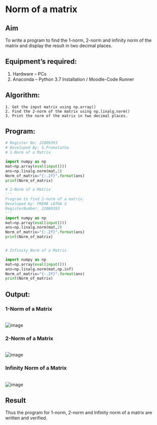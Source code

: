 # Norm of a matrix
## Aim
To write a program to find the 1-norm, 2-norm and infinity norm of the matrix and display the result in two decimal places.
## Equipment’s required:
1.	Hardware – PCs
2.	Anaconda – Python 3.7 Installation / Moodle-Code Runner
## Algorithm:
	1. Get the input matrix using np.array()   
    2. Find the 2-norm of the matrix using np.linalg.norm()
	3. Print the norm of the matrix in two decimal places.
## Program:
```Python
# Register No: 22009393
# Developed By: S.Premalatha
# 1-Norm of a Matrix

import numpy as np
mat=np.array(eval(input()))
ans=np.linalg.norm(mat,1)
Norm_of_matrix="{:.2f}".format(ans)
print(Norm_of_matrix)

# 2-Norm of a Matrix
'''
Program to find 2-norm of a matrix.
Developed by: PREMA LATHA S
RegisterNumber: 22009393
'''
import numpy as np
mat=np.array(eval(input()))
ans=np.linalg.norm(mat,2)
Norm_of_matrix="{:.2f}".format(ans)
print(Norm_of_matrix)


# Infinity Norm of a Matrix

import numpy as np
mat=np.array(eval(input()))
ans=np.linalg.norm(mat,np.inf)
Norm_of_matrix="{:.2f}".format(ans)
print(Norm_of_matrix)

```

## Output:
### 1-Norm of a Matrix
<br>![image](https://user-images.githubusercontent.com/120620842/213923965-97ba571f-0940-4ef5-b44c-3a37787a47de.png)


### 2-Norm of a Matrix
<br>![image](https://user-images.githubusercontent.com/120620842/213923995-53378b09-8af6-442d-95df-dada7a7fa866.png)


### Infinity Norm of a Matrix
<br>![image](https://user-images.githubusercontent.com/120620842/213924022-d43d0848-1164-414b-aa0a-0f6e2b3e8630.png)


## Result
Thus the program for 1-norm, 2-norm and Infinity norm of a matrix are written and verified.
